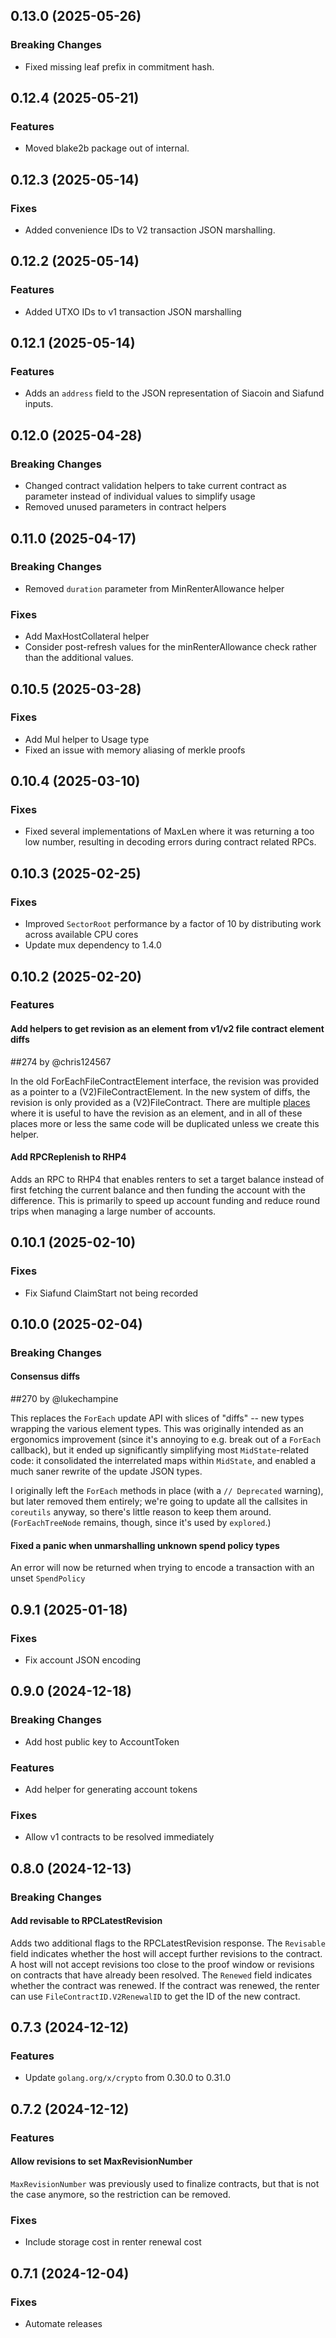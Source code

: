 ## 0.13.0 (2025-05-26)

### Breaking Changes

- Fixed missing leaf prefix in commitment hash.

## 0.12.4 (2025-05-21)

### Features

- Moved blake2b package out of internal.

## 0.12.3 (2025-05-14)

### Fixes

- Added convenience IDs to V2 transaction JSON marshalling.

## 0.12.2 (2025-05-14)

### Features

- Added UTXO IDs to v1 transaction JSON marshalling

## 0.12.1 (2025-05-14)

### Features

- Adds an `address` field to the JSON representation of Siacoin and Siafund inputs.

## 0.12.0 (2025-04-28)

### Breaking Changes

- Changed contract validation helpers to take current contract as parameter instead of individual values to simplify usage
- Removed unused parameters in contract helpers

## 0.11.0 (2025-04-17)

### Breaking Changes

- Removed `duration` parameter from MinRenterAllowance helper

### Fixes

- Add MaxHostCollateral helper
- Consider post-refresh values for the minRenterAllowance check rather than the additional values.

## 0.10.5 (2025-03-28)

### Fixes

- Add Mul helper to Usage type
- Fixed an issue with memory aliasing of merkle proofs

## 0.10.4 (2025-03-10)

### Fixes

- Fixed several implementations of MaxLen where it was returning a too low number, resulting in decoding errors during contract related RPCs.

## 0.10.3 (2025-02-25)

### Fixes

- Improved `SectorRoot` performance by a factor of 10 by distributing work across available CPU cores
- Update mux dependency to 1.4.0

## 0.10.2 (2025-02-20)

### Features

#### Add helpers to get revision as an element from v1/v2 file contract element diffs

##274 by @chris124567

In the old ForEachFileContractElement interface, the revision was provided as a pointer to a (V2)FileContractElement.  In the new system of diffs, the revision is only provided as a (V2)FileContract. There are multiple [places](https://github.com/SiaFoundation/explored/pull/169#discussion_r1950507575) where it is useful to have the revision as an element, and in all of these places more or less the same code will be duplicated unless we create this helper.

#### Add RPCReplenish to RHP4

Adds an RPC to RHP4 that enables renters to set a target balance instead of first fetching the current balance and then funding the account with the difference. This is primarily to speed up account funding and reduce round trips when managing a large number of accounts.

## 0.10.1 (2025-02-10)

### Fixes

- Fix Siafund ClaimStart not being recorded

## 0.10.0 (2025-02-04)

### Breaking Changes

#### Consensus diffs

##270 by @lukechampine

This replaces the `ForEach` update API with slices of "diffs" -- new types wrapping the various element types. This was originally intended as an ergonomics improvement (since it's annoying to e.g. break out of a `ForEach` callback), but it ended up significantly simplifying most `MidState`-related code: it consolidated the interrelated maps within `MidState`, and enabled a much saner rewrite of the update JSON types.

I originally left the `ForEach` methods in place (with a `// Deprecated` warning), but later removed them entirely; we're going to update all the callsites in `coreutils` anyway, so there's little reason to keep them around. (`ForEachTreeNode` remains, though, since it's used by `explored`.)

#### Fixed a panic when unmarshalling unknown spend policy types

An error will now be returned when trying to encode a transaction with an unset `SpendPolicy`

## 0.9.1 (2025-01-18)

### Fixes

- Fix account JSON encoding

## 0.9.0 (2024-12-18)

### Breaking Changes

- Add host public key to AccountToken

### Features

- Add helper for generating account tokens

### Fixes

- Allow v1 contracts to be resolved immediately

## 0.8.0 (2024-12-13)

### Breaking Changes

#### Add revisable to RPCLatestRevision

Adds two additional flags to the RPCLatestRevision response. The `Revisable` field indicates whether the host will accept further revisions to the contract. A host will not accept revisions too close to the proof window or revisions on contracts that have already been resolved. The `Renewed` field indicates whether the contract was renewed. If the contract was renewed, the renter can use `FileContractID.V2RenewalID` to get the ID of the new contract.

## 0.7.3 (2024-12-12)

### Features

- Update `golang.org/x/crypto` from 0.30.0 to 0.31.0

## 0.7.2 (2024-12-12)

### Features

#### Allow revisions to set MaxRevisionNumber

`MaxRevisionNumber` was previously used to finalize contracts, but that is not the case anymore, so the restriction can be removed.

### Fixes

- Include storage cost in renter renewal cost

## 0.7.1 (2024-12-04)

### Fixes

- Automate releases

